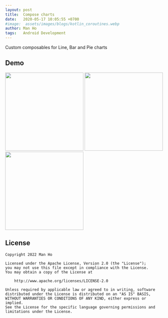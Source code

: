 ```yaml
---
layout: post
title:  Compose charts
date:   2020-05-17 10:05:55 +0700
#image:  assets/images/blogs/kotlin_coroutines.webp
author: Man Ho
tags:   Android Development
---
```


[//]: # (---)

[//]: # (layout: project)

[//]: # (title: Compose charts)

[//]: # (description: Custom composables for Line, Bar and Pie charts)

[//]: # (image:)

[//]: # (show_tile: false)

[//]: # (github_url: https://github.com/homanad/ComposeCharts)

[//]: # (---)

Custom composables for Line, Bar and Pie charts

## Demo
<p>
<img src="{% link assets/images/attachments/compose_charts/line.gif %}" width="250" />
<img src="{% link assets/images/attachments/compose_charts/bar.gif %}" width="250" />
<img src="{% link assets/images/attachments/compose_charts/pie.gif %}" width="250" />
</p>


## License

```
Copyright 2022 Man Ho

Licensed under the Apache License, Version 2.0 (the "License");
you may not use this file except in compliance with the License.
You may obtain a copy of the License at

    http://www.apache.org/licenses/LICENSE-2.0

Unless required by applicable law or agreed to in writing, software
distributed under the License is distributed on an "AS IS" BASIS,
WITHOUT WARRANTIES OR CONDITIONS OF ANY KIND, either express or implied.
See the License for the specific language governing permissions and
limitations under the License.
```